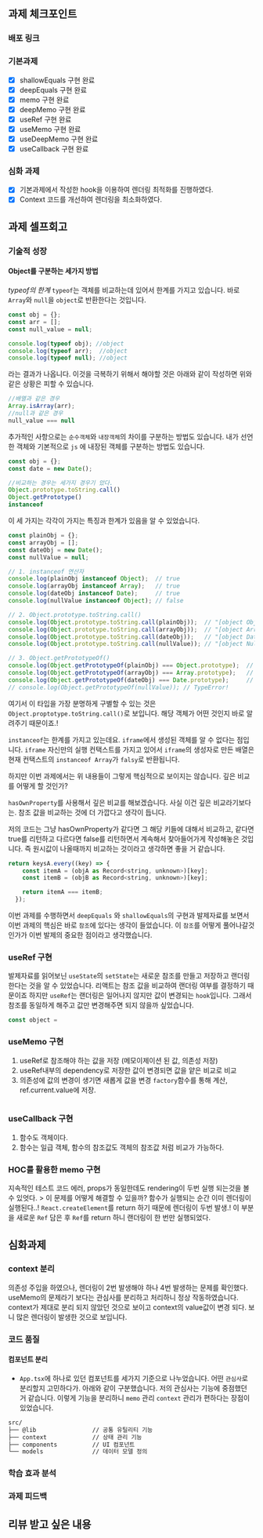 ## 과제 체크포인트

### 배포 링크

<!--
배포 링크를 적어주세요
예시: https://<username>.github.io/front-5th-chapter1-1/

배포가 완료되지 않으면 과제를 통과할 수 없습니다.
배포 후에 정상 작동하는지 확인해주세요.
-->

### 기본과제

- [x] shallowEquals 구현 완료
- [x] deepEquals 구현 완료
- [x] memo 구현 완료
- [x] deepMemo 구현 완료
- [x] useRef 구현 완료
- [x] useMemo 구현 완료
- [x] useDeepMemo 구현 완료
- [x] useCallback 구현 완료

### 심화 과제

- [x] 기본과제에서 작성한 hook을 이용하여 렌더링 최적화를 진행하였다.
- [x] Context 코드를 개선하여 렌더링을 최소화하였다.

## 과제 셀프회고

<!-- 과제에 대한 회고를 작성해주세요 -->

### 기술적 성장

#### Object를 구분하는 세가지 방법
*typeof의 한계*
`typeof`는 객체를 비교하는데 있어서 한계를 가지고 있습니다. 바로 `Array`와 `null`을 `object`로 반환한다는 것입니다.

```javascript
const obj = {};
const arr = [];
const null_value = null;

console.log(typeof obj); //object
console.log(typeof arr);  //object
console.log(typeof null); //object
```

라는 결과가 나옵니다. 이것을 극복하기 위해서 해야할 것은 아래와 같이 작성하면 위와 같은 상황은 피할 수 있습니다.

```javascript
//배열과 같은 경우
Array.isArray(arr);
//null과 같은 경우
null_value === null
```

추가적인 사항으로는 `순수객체`와 `내장객체`의 차이를 구분하는 방법도 있습니다. 내가 선언한 객체와 기본적으로 `js` 에 내장된 객체를 구분하는 방법도 있습니다.

```javascript
const obj = {};
const date = new Date();

//비교하는 경우는 세가지 경우기 았다.
Object.prototype.toString.call()
Object.getPrototype()
instanceof
```

이 세 가지는 각각이 가지는 특징과 한계가 있음을 알 수 있었습니다.
```javascript
const plainObj = {};
const arrayObj = [];
const dateObj = new Date();
const nullValue = null;

// 1. instanceof 연산자
console.log(plainObj instanceof Object);  // true
console.log(arrayObj instanceof Array);   // true
console.log(dateObj instanceof Date);     // true
console.log(nullValue instanceof Object); // false

// 2. Object.prototype.toString.call()
console.log(Object.prototype.toString.call(plainObj));  // "[object Object]"
console.log(Object.prototype.toString.call(arrayObj));  // "[object Array]"
console.log(Object.prototype.toString.call(dateObj));   // "[object Date]"
console.log(Object.prototype.toString.call(nullValue)); // "[object Null]"

// 3. Object.getPrototypeOf()
console.log(Object.getPrototypeOf(plainObj) === Object.prototype);  // true
console.log(Object.getPrototypeOf(arrayObj) === Array.prototype);   // true
console.log(Object.getPrototypeOf(dateObj) === Date.prototype);     // true
// console.log(Object.getPrototypeOf(nullValue)); // TypeError!
```

여기서 이 타입을 가장 분명하게 구별할 수 있는 것은 `Object.proptotype.toString.call()`로 보입니다. 해당 객체가 어떤 것인지 바로 알려주기 때문이죠.!

`instanceof`는 한계를 가지고 있는데요. `iframe`에서 생성된 객체를 알 수 없다는 점입니다. `iframe` 자신만의 실행 컨택스트를 가지고 있어서 `iframe`의 생성자로 만든 배열은 현재 컨택스트의 `instanceof Array`가 `falsy`로 반환됩니다.

하지만 이번 과제에서는 위 내용들이 그렇게 핵심적으로 보이지는 않습니다. 깊은 비교를 어떻게 할 것인가?

`hasOwnProperty`를 사용해서 깊은 비교를 해보겠습니다. 사실 이건 깊은 비교라기보다는. 참조 값을 비교하는 것에 더 가깝다고 생각이 듭니다. 

저의 코드는 그냥 hasOwnProperty가 같다면 그 해당 키들에 대해서 비교하고, 같다면 true를 리턴하고 다르다면 false를 리턴하면서 계속해서 찾아들어가게 작성해놓은 것입니다. 즉 원시값이 나올때까지 비교하는 것이라고 생각하면 좋을 거 같습니다.
```javascript
return keysA.every((key) => {
    const itemA = (objA as Record<string, unknown>)[key];
    const itemB = (objB as Record<string, unknown>)[key];

    return itemA === itemB;
  });
```

이번 과제를 수행하면서 `deepEquals` 와 `shallowEquals`의 구현과 발제자료를 보면서 이번 과제의 핵심은 바로 `참조`에 있다는 생각이 들었습니다. 이 `참조`를 어떻게 풀어나갈것인가가 이번 발제의 중요한 점이라고 생각했습니다.

### useRef 구현
발제자료를 읽어보닌 `useState`의 `setState`는 새로운 참조를 만들고 저장하고 랜더링 한다는 것을 알 수 있었습니다. 리액트는 참조 값을 비교하여 랜더링 여부를 결정하기 때문이죠 하지만 `useRef`는 랜더링은 일어나지 않지만 값이 변경되는 `hook`입니다. 그래서 참조를 동일하게 해주고 값만 변경해주면 되지 않을까 싶었습니다. 
```javascript
const object = 

```

### useMemo 구현
1. useRef로 참조해야 하는 값을 저장 (메모이제이션 된 값, 의존성 저장)
2. useRef내부의 dependency로 저장한 값이 변경되면 값을 얕은 비교로 비교
3. 의존성에 값의 변경이 생기면 새롭게 값을 변경 `factory`함수를 통해 계산, ref.current.value에 저장.

```javascript
```

### useCallback 구현
1. 함수도 객체이다.
2. 함수는 일급 객체, 함수의 참조값도 객체의 참조값 처럼 비교가 가능하다.

### HOC를 활용한 memo 구현
지속적인 테스트 코드 에러, props가 동일한데도 rendering이 두번 실행 되는것을 볼 수 있엇다. > 이 문제를 어떻게 해결할 수 있을까? 함수가 실행되는 순간 이미 렌더링이 실행된다..! `React.createElement`를 return 하기 때문에 렌더링이 두번 발생.! 이 부분을 새로운 `Ref` 담은 후 `Ref`를 return 하니 랜더링이 한 번만 실행되었다.

## 심화과제
### context 분리
의존성 주입을 하였으나, 렌더링이 2번 발생해야 하나 4번 발생하는 문제를 확인했다. useMemo의 문제라기 보다는 관심사를 분리하고 처리하니 정상 작동하였습니다. context가 제대로 분리 되지 않았던 것으로 보이고 context의 value값이 변경 되다. 보니 많은 렌더링이 발생한 것으로 보입니다.

### 코드 품질
#### 컴포넌트 분리
* `App.tsx`에 하나로 있던 컴포넌트를 세가지 기준으로 나누었습니다. 어떤 `관심사`로 분리할지 고민하다가.
아래와 같이 구분했습니다. 저의 관심사는 기능에 중점했던 거 같습니다. 이렇게 기능을 분리하니 `memo` 관리 `context` 관리가 편하다는 장점이 있었습니다.

```sh
src/
├── @lib                // 공통 유틸리티 기능
├── context             // 상태 관리 기능
├── components          // UI 컴포넌트
└── models              // 데이터 모델 정의
```

### 학습 효과 분석
<!-- 예시
- 가장 큰 배움이 있었던 부분
- 추가 학습이 필요한 영역
- 실무 적용 가능성
-->

### 과제 피드백
<!-- 예시
- 과제에서 모호하거나 애매했던 부분
- 과제에서 좋았던 부분
-->

## 리뷰 받고 싶은 내용

<!--
피드백 받고 싶은 내용을 구체적으로 남겨주세요
모호한 요청은 피드백을 남기기 어렵습니다.

참고링크: https://chatgpt.com/share/675b6129-515c-8001-ba72-39d0fa4c7b62

모호한 요청의 예시)
- 코드 스타일에 대한 피드백 부탁드립니다.
- 코드 구조에 대한 피드백 부탁드립니다.
- 개념적인 오류에 대한 피드백 부탁드립니다.
- 추가 구현이 필요한 부분에 대한 피드백 부탁드립니다.

구체적인 요청의 예시)
- 현재 함수와 변수명을 보면 직관성이 떨어지는 것 같습니다. 함수와 변수를 더 명확하게 이름 지을 수 있는 방법에 대해 조언해주실 수 있나요?
- 현재 파일 단위로 코드가 분리되어 있지만, 모듈화나 계층화가 부족한 것 같습니다. 어떤 기준으로 클래스를 분리하거나 모듈화를 진행하면 유지보수에 도움이 될까요?
- MVC 패턴을 따르려고 했는데, 제가 구현한 구조가 MVC 원칙에 맞게 잘 구성되었는지 검토해주시고, 보완할 부분을 제안해주실 수 있을까요?
- 컴포넌트 간의 의존성이 높아져서 테스트하기 어려운 상황입니다. 의존성을 낮추고 테스트 가능성을 높이는 구조 개선 방안이 있을까요?
-->
